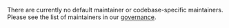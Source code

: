 There are currently no default maintainer or codebase-specific maintainers. Please see the list of maintainers in our [governance](GOVERNANCE.md).

